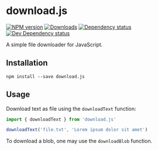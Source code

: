 # download.js

[![NPM version][npm-image]][npm-url] [![Downloads][downloads-image]][npm-url] [![Dependency status][david-dm-image]][david-dm-url] [![Dev Dependency status][david-dm-dev-image]][david-dm-dev-url]

A simple file downloader for JavaScript. 

## Installation
```
npm install --save download.js
```

## Usage
Download text as file using the `downloadText` function:
```javascript
import { downloadText } from 'download.js'

downloadText('file.txt', 'Lorem ipsum dolor sit amet')
```
To download a blob, one may use the `downloadBlob` function.

[npm-url]: https://npmjs.org/package/download.js
[downloads-image]: http://img.shields.io/npm/dm/download.js.svg
[npm-image]: http://img.shields.io/npm/v/download.js.svg
[david-dm-url]:https://david-dm.org/inker/download.js
[david-dm-image]:https://david-dm.org/inker/download.js.svg
[david-dm-dev-url]:https://david-dm.org/inker/download.js#info=devDependencies
[david-dm-dev-image]:https://david-dm.org/inker/download.js/dev-status.svg
